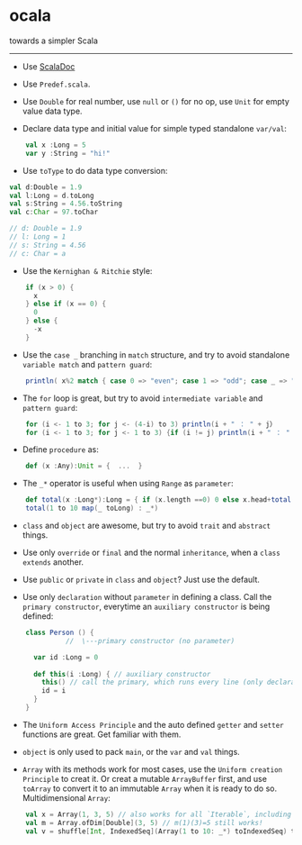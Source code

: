 # ocala
towards a simpler Scala


------


- Use [ScalaDoc](http://scala-lang.org/api/)


- Use `Predef.scala`.


- Use `Double` for real number, use `null` or `()` for no op, use `Unit` for empty value data type.


- Declare data type and initial value for simple typed standalone `var/val`:

```scala
    val x :Long = 5
    var y :String = "hi!"
```


- Use `toType` to do data type conversion:

```scala
val d:Double = 1.9
val l:Long = d.toLong
val s:String = 4.56.toString
val c:Char = 97.toChar

// d: Double = 1.9
// l: Long = 1
// s: String = 4.56
// c: Char = a
```


- Use the `Kernighan & Ritchie` style:

```scala
    if (x > 0) {
      x
    } else if (x == 0) {
      0
    } else {
      -x
    }
```


- Use the `case _` branching in `match` structure, and try to avoid standalone `variable match` and `pattern guard`:

```scala
    println( x%2 match { case 0 => "even"; case 1 => "odd"; case _ => "WTF!";})
```


- The `for` loop is great, but try to avoid `intermediate variable` and `pattern guard`:

```scala
    for (i <- 1 to 3; for j <- (4-i) to 3) println(i + " ： " + j）
    for (i <- 1 to 3; for j <- 1 to 3) {if (i != j) println(i + " ： " + j)}
```


- Define `procedure` as:

```scala
    def (x :Any):Unit = {  ...  }
```


- The `_*` operator is useful when using `Range` as `parameter`:

```scala
    def total(x :Long*):Long = { if (x.length ==0) 0 else x.head+total(x.tail : _*) }
    total(1 to 10 map(_ toLong) : _*)
```


- `class` and `object` are awesome, but try to avoid `trait` and `abstract` things.


- Use only `override` or `final` and the normal `inheritance`, when a `class` `extends` another.


- Use `public` or `private` in `class` and `object`? Just use the default.


- Use only `declaration` without `parameter` in defining a class. Call the `primary constructor`, everytime an `auxiliary constructor` is being defined:
 
```scala
    class Person () {
              //  \---primary constructor (no parameter)

      var id :Long = 0
      
      def this(i :Long) { // auxiliary constructor
        this() // call the primary, which runs every line (only declaration) in the class.
        id = i
      }
    }
```


- The `Uniform Access Principle` and the auto defined `getter` and `setter` functions are great. Get familiar with them.


- `object` is only used to pack `main`, or the `var` and `val` things.


- `Array` with its methods work for most cases, use the `Uniform creation Principle` to creat it. Or creat a mutable `ArrayBuffer` first, and use `toArray` to convert it to an immutable `Array` when it is ready to do so. Multidimensional `Array`:

```scala
    val x = Array(1, 3, 5) // also works for all `Iterable`, including `Seq`, `Set`, and `Map`.
    val m = Array.ofDim[Double](3, 5) // m(1)(3)=5 still works!
    val v = shuffle[Int, IndexedSeq](Array(1 to 10: _*) toIndexedSeq) toArray
```
